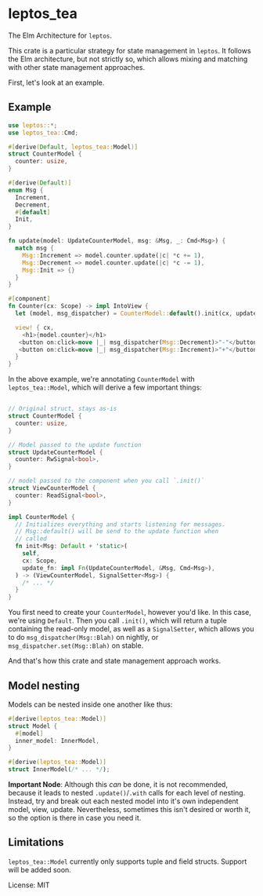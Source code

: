 # leptos_tea

The Elm Architecture for `leptos`.

This crate is a particular strategy for state management
in `leptos`. It follows the Elm architecture, but not
strictly so, which allows mixing and matching with other state
management approaches.

First, let's look at an example.

## Example

```rust
use leptos::*;
use leptos_tea::Cmd;

#[derive(Default, leptos_tea::Model)]
struct CounterModel {
  counter: usize,
}

#[derive(Default)]
enum Msg {
  Increment,
  Decrement,
  #[default]
  Init,
}

fn update(model: UpdateCounterModel, msg: &Msg, _: Cmd<Msg>) {
  match msg {
    Msg::Increment => model.counter.update(|c| *c += 1),
    Msg::Decrement => model.counter.update(|c| *c -= 1),
    Msg::Init => {}
  }
}

#[component]
fn Counter(cx: Scope) -> impl IntoView {
  let (model, msg_dispatcher) = CounterModel::default().init(cx, update);

  view! { cx,
    <h1>{model.counter}</h1>
   <button on:click=move |_| msg_dispatcher(Msg::Decrement)>"-"</button>
   <button on:click=move |_| msg_dispatcher(Msg::Increment)>"+"</button>
  }
}
```

In the above example, we're annotating `CounterModel` with
`leptos_tea::Model`, which will derive a few important things:

```rust

// Original struct, stays as-is
struct CounterModel {
  counter: usize,
}

// Model passed to the update function
struct UpdateCounterModel {
  counter: RwSignal<bool>,
}

// model passed to the component when you call `.init()`
struct ViewCounterModel {
  counter: ReadSignal<bool>,
}

impl CounterModel {
  // Initializes everything and starts listening for messages.
  // Msg::default() will be send to the update function when
  // called
  fn init<Msg: Default + 'static>(
    self,
    cx: Scope,
    update_fn: impl Fn(UpdateCounterModel, &Msg, Cmd<Msg>),
  ) -> (ViewCounterModel, SignalSetter<Msg>) {
    /* ... */
  }
}
```

You first need to create your `CounterModel`, however you'd like.
In this case, we're using `Default`. Then you call `.init()`,
which will return a tuple containing the read-only model, as well
as a `SignalSetter`, which allows you to do `msg_dispatcher(Msg::Blah)`
on nightly, or `msg_dispatcher.set(Msg::Blah)` on stable.

And that's how this crate and state management approach works.

## Model nesting

Models can be nested inside one another like thus:

```rust
#[derive(leptos_tea::Model)]
struct Model {
  #[model]
  inner_model: InnerModel,
}

#[derive(leptos_tea::Model)]
struct InnerModel(/* ... */);
```

**Important Node**: Although this _can_ be done, it is not
recommended, because it leads to nested `.update()`/`.with`
calls for each level of nesting. Instead, try and break out each
nested model into it's own independent model, view, update. Nevertheless,
sometimes this isn't desired or worth it, so the option is there in case
you need it.

## Limitations

`leptos_tea::Model` currently only supports tuple and field structs.
Support will be added soon.

License: MIT
